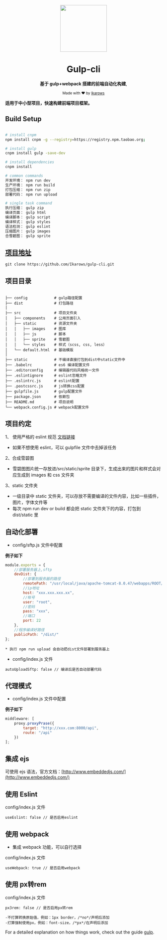 <div align="center">
<p><img width="150" src="https://avatars0.githubusercontent.com/u/25151659?s=460&v=4"></p>

<h1>Gulp-cli</h1>

<p>
   <strong>基于 gulp+webpack 搭建的前端自动化构建</strong>,
</p>

<p>
  <sub>Made with ❤︎ by
    <a href="https://github.com/Ikarows">Ikarows</a>
  </sub>
</p>

</div>

**适用于中小型项目，快速构建前端项目框架。**

## Build Setup

```bash

# install cnpm
npm install cnpm -g --registry=https://registry.npm.taobao.org;

# install gulp
cnpm install gulp -save-dev

# install dependencies
cnpm install

# common commands
开发环境： npm run dev
生产环境： npm run build
打包压缩： npm run zip
部署代码： npm run upload

# single task command
执行压缩： gulp zip
编译页面： gulp html
编译脚本： gulp script
编译样式： gulp styles
语法检测： gulp eslint
压缩图片： gulp images
合雪碧图： gulp sprite
```

## [项目地址](https://github.com/Ikarows/gulp-cli.git)

```
git clone https://github.com/Ikarows/gulp-cli.git
```

## 项目目录

```

├── config            # gulp路径配置
├── dist              # 打包路径
|
├── src               # 项目文件夹
│   ├── components    # 公用页面引入
│   ├── static        # 资源文件夹
│   │   ├── images    # 图库
│   │   ├── js        # 脚本
│   │   ├── sprite    # 雪碧图
│   │   └── styles    # 样式（scss, css, less）
│   └── default.html  # 基础模版
│
├── static            # 不编译直接打包到dist中static文件中
├── .babelrc          # es6 编译配置文件
├── .editorconfig     # 编辑器代码风格统一文件
├── .eslintignore     # eslint忽略文件
├── .eslintrc.js      # eslint配置
├── .postcssrc.js     # js转换css配置
├── gulpfile.js       # gulp配置文件
├── package.json      # 依赖包
├── README.md         # 项目说明
└── webpack.config.js # webpack配置文件
```

## 项目约定

1、 使用严格的 eslint 规范 [文档链接](https://github.com/airbnb/javascript)

-   如果不想使用 eslint，可以 gulpfile 文件中去掉该任务

2、合成雪碧图

-   雪碧图图片统一存放进/src/static/sprite 目录下，生成出来的图片和样式会对应生成到 images 和 css 文件夹

3、static 文件夹

-   一级目录中 static 文件夹，可以存放不需要编译的文件内容，比如一些插件，图片，字体文件等
-   每次 npm run dev or build 都会把 static 文件夹下的内容，打包到 dist/static 里

## 自动化部署

-   config/sftp.js 文件中配置

**例子如下**

```javascript
module.exports = {
    //部署服务器上,sftp
    devDist: {
        //部署到服务器的路径
        remotePath: "/usr/local/java/apache-tomcat-8.0.47/webapps/ROOT/demo",
        //ip地址
        host: "xxx.xxx.xxx.xx",
        //帐号
        user: "root",
        //密码
        pass: "xxx",
        //端口
        port: 22
    },
    //程序编译好路径
    publicPath: "/dist/"
};
```

```
* 执行 npm run upload 会自动把dist文件部署到服务器上
```

- config/index.js 文件

```
autoUploadSftp: false // 编译后是否自动部署代码
```


## 代理模式

-   config/index.js 文件中配置

**例子如下**

```javascript
middleware: [
    proxy.proxyPrase({
        target: "http://xxx.com:8000/api",
        route: "/api"
    })
];
```

## 集成 ejs

可使用 ejs 语法，官方文档：[http://www.embeddedjs.com/](http://www.embeddedjs.com/)

## 使用 Eslint

config/index.js 文件

```
useEslint: false // 是否启用eslint
```

## 使用 webpack

-   集成 webpack 功能，可以自行选择

config/index.js 文件

```
useWebpack: true // 是否启用webpack
```

## 使用 px转rem

config/index.js 文件

```
px3rem: false // 是否启用px转rem

-不打算转换原始值，例如：1px border，/*no*/声明后添加
-打算强制使用px，例如：font-size，/*px*/在声明后添加
```

For a detailed explanation on how things work, check out the guide [gulp](https://www.gulpjs.com.cn/).
